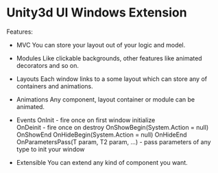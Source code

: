 # Unity3d UI Windows Extension

Features:
- MVC
You can store your layout out of your logic and model.

- Modules
Like clickable backgrounds, other features like animated decorators and so on.

- Layouts
Each window links to a some layout which can store any of containers and animations.

- Animations
Any component, layout container or module can be animated.

- Events
OnInit - fire once on first window initialize<br>
OnDeinit - fire once on destroy
OnShowBegin(System.Action = null)
OnShowEnd
OnHideBegin(System.Action = null)
OnHideEnd
OnParametersPass(T param, T2 param, ...) - pass parameters of any type to init your window

- Extensible
You can extend any kind of component you want.
